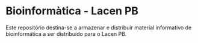 # Bioinformàtica - Lacen PB

Este repositório destina-se a armazenar e distribuir material informativo de bioinformática a ser distribuído para o Lacen PB.



